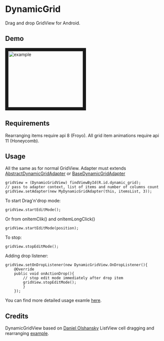 DynamicGrid
===========

Drag and drop GridView for Android.

Demo
----

<a href="http://www.youtube.com/watch?feature=player_embedded&v=zlzNvxksIfY
" target="_blank"><img src="http://img.youtube.com/vi/zlzNvxksIfY/0.jpg" 
alt="example" width="240" height="180" border="10" /></a>

Requirements
----------
Rearranging items require api 8 (Froyo).
All grid item animations require api 11 (Honeycomb).

Usage
----------
All the same as for normal GridView. Adapter must extends
[AbstractDynamicGridAdapter](https://github.com/askerov/DynamicGrid/blob/master/dynamicgrid/src/org/askerov/dynamicgid/AbstractDynamicGridAdapter.java "AbstractDynamicGridAdapter")
or [BaseDynamicGridAdapter](https://github.com/askerov/DynamicGrid/blob/master/dynamicgrid/src/org/askerov/dynamicgid/BaseDynamicGridAdapter.java "BaseDynamicGridAdapter")   
       
    gridView = (DynamicGridView) findViewById(R.id.dynamic_grid);
    // pass to adapter context, list of items and number of columns count
    gridView.setAdapter(new MyDynamicGridAdapter(this, itemsList, 3));
    
To start Drag'n'drop mode:

    gridView.startEditMode();
    
Or from onItemClik() and onItemLongClick()

    gridView.startEditMode(position);
    
    
To stop:

    gridView.stopEditMode();
    
Adding drop listener:

    gridView.setOnDropListener(new DynamicGridView.OnDropListener(){
        @Override
        public void onActionDrop(){
            // stop edit mode immediately after drop item
            gridView.stopEditMode();
            }
        });

You can find more detailed usage examle [here](https://github.com/askerov/DynamicGrid/tree/master/example).  

Credits
--------
DynamicGridView based on [Daniel Olshansky](https://plus.google.com/108153578400873445224/) ListView cell dragging and rearranging [example](https://www.youtube.com/watch?v=_BZIvjMgH-Q).  

